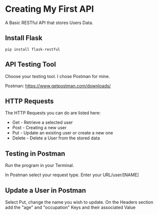 # Creating My First API

A Basic RESTful API that stores Users Data.

## Install Flask

`pip install flask-restful`


## API Testing Tool

Choose your testing tool. I chose Postman for mine. 

Postman: https://www.getpostman.com/downloads/


## HTTP Requests

The HTTP Requests you can do are listed here:

  - Get - Retrieve a selected user
  - Post - Creating a new user
  - Put - Update an existing user or create a new one
  - Delete - Delete a User from the stored data 
 
 
## Testing in Postman

  Run the program in your Terminal. 

  In Postman select your request type. Enter your URL/user/[NAME]


## Update a User in Postman

  Select Put, change the name you wish to update. 
  On the Headers section add the "age" and "occupation" Keys and their associated Value


  
